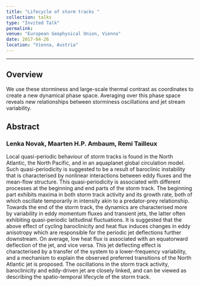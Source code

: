 ```yaml
---
title: "Lifecycle of storm tracks "
collection: talks
type: "Invited Talk"
permalink: 
venue: "European Geophysical Union, Vienna"
date: 2017-04-26
location: "Vienna, Austria"
---
```


---

## Overview
We use these storminess and large-scale thermal contrast as coordinates to create a new dynamical phase space. Averaging over this phase space reveals new relationships between storminess oscillations and jet stream variability.

## Abstract
### Lenka Novak, Maarten H.P. Ambaum, Remi Tailleux

Local quasi-periodic behaviour of storm tracks is found in the North Atlantic, the North Pacific, and in an aquaplanet global circulation model. Such quasi-periodicity is suggested to be a result of baroclinic instability that is characterised by nonlinear interactions between eddy fluxes and the mean-flow structure. This quasi-periodicity is associated with different processes at the beginning and end parts of the storm track. The beginning part exhibits maxima in both storm track activity and its growth rate, both of which oscillate temporarily in intensity akin to a predator-prey relationship. Towards the end of the storm track, the dynamics are characterised more by variability in eddy momentum fluxes and transient jets, the latter often exhibiting quasi-periodic latitudinal fluctuations. It is suggested that the above effect of cycling baroclinicity and heat flux induces changes in eddy anisotropy which are responsible for the periodic jet deflections further downstream. On average, low heat flux is associated with an equatorward deflection of the jet, and vice versa. This jet deflecting effect is characterised by a transfer of the system to a lower-frequency variability, and a mechanism to explain the observed preferred transitions of the North Atlantic jet is proposed. The oscillations in the storm track activity, baroclinicity and eddy-driven jet are closely linked, and can be viewed as describing the spatio-temporal lifecycle of the storm track.
 
